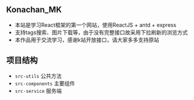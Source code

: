 ## Konachan_MK
* 本站是学习React框架的第一个网站，使用ReactJS + antd + express
* 支持tags搜索、图片下载等，由于没有完整接口故采用下拉刷新的浏览方式
* 本作品用于交流学习，感谢k站开放接口，请大家多多支持原站

## 项目结构
* `src-utils` 公共方法
* `src-components` 主要组件
* `src-service` 服务端
